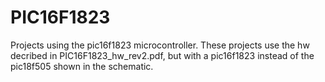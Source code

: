 PIC16F1823
==========

Projects using the pic16f1823 microcontroller.  These projects use the hw decribed in PIC16F1823_hw_rev2.pdf, but with a pic16f1823 instead of the pic18f505 shown in the schematic.
